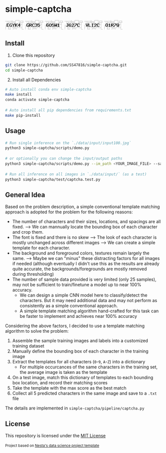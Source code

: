 # simple-captcha

![Alt text](data/input/input00.jpg) ![Alt text](data/input/input01.jpg) ![Alt text](data/input/input02.jpg) ![Alt text](data/input/input03.jpg) ![Alt text](data/input/input04.jpg) ![Alt text](data/input/input05.jpg)

## Install

1. Clone this repository

```bash
git clone https://github.com/SS47816/simple-captcha.git
cd simple-captcha
```

2. Install all Dependencies

```bash
# Auto install conda env simple-captcha
make install
conda activate simple-captcha

# Auto install all pip dependencies from requirements.txt
make pip-install
```

## Usage

```bash
# Run single inference on the `./data/input/input100.jpg`
python3 simple-captcha/scripts/demo.py

# or optionally you can change the input/output paths
python3 simple-captcha/scripts/demo.py --im_path <YOUR_IMAGE_FILE> --save_path <YOUR_TXT_FILE>

# Run all inference on all images in `./data/input/` (as a test)
python3 simple-captcha/test/captcha.test.py
```

## General Idea

Based on the problem description, a simple conventional template matching approach is adopted for the problem for the following reasons:

- The number of characters and their sizes, locations, and spacings are all fixed. --> We can mannually locate the bounding box of each character and crop them.
- The font is fixed and there is no skew --> The look of each character is mostly unchanged across different images --> We can create a simple template for each character.
- The background and foreground colors, textures remain largely the same. --> Maybe we can "minus" these distracting factors for all images if needed (although eventually I didn't use this as the results are already quite accurate, the backgrounds/foregrounds are mostly removed during thresholding)
- The number of sample data provided is very limited (only 25 samples), may not be sufficient to train/finetune a model up to near 100% accuracy.
  - We can design a simple CNN model here to classify/detect the characters. But it may need additional data and may not perform as consistently as a simple conventional approach.
  - A simple template matching algorithm hand-crafted for this task can be faster to implement and achieves near 100% accuracy

Considering the above factors, I decided to use a template matching algorithm to solve the problem:

1. Assemble the sample training images and labels into a customized training dataset
2. Manually define the bounding box of each character in the training image
3. Extract the templates for all characters (`0`-`9`, `A`-`Z`) into a dictionary
   - For multiple occurcances of the same characters in the training set, the average image is taken as the template
4. On a test image, match this dictionary of templates to each bounding box location, and record their matching scores
5. Take the template with the max score as the best match
6. Collect all 5 predicted characters in the same image and save to a `.txt` file

The details are implemented in `simple-captcha/pipeline/captcha.py`

## License

This repository is licensed under the [MIT License](https://github.com/SS47816/simple-captcha/blob/master/LICENSE)

<small><p>Project based on <a target="_blank" href="https://github.com/nestauk/ds-cookiecutter">Nesta's data science project template</a>
